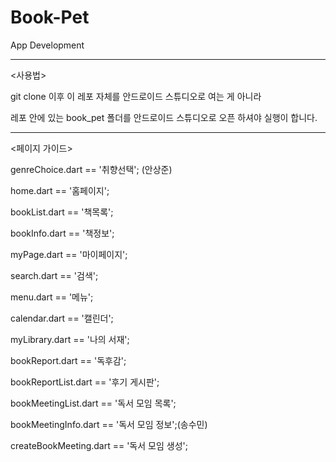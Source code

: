 # Book-Pet
App Development

*********************************************************************************
<사용법>

git clone 이후 이 레포 자체를 안드로이드 스튜디오로 여는 게 아니라 

레포 안에 있는 book_pet 폴더를 안드로이드 스튜디오로 오픈 하셔야 실행이 합니다.  

*********************************************************************************

<페이지 가이드>

genreChoice.dart == '취향선택'; (안상준)

home.dart == '홈페이지';

bookList.dart == '책목록';

bookInfo.dart == '책정보';

myPage.dart == '마이페이지';

search.dart == '검색';

menu.dart == '메뉴';

calendar.dart == '캘린더';

myLibrary.dart == '나의 서재';

bookReport.dart == '독후감';

bookReportList.dart == '후기 게시판';

bookMeetingList.dart == '독서 모임 목록';

bookMeetingInfo.dart == '독서 모임 정보';(송수민)

createBookMeeting.dart == '독서 모임 생성';



